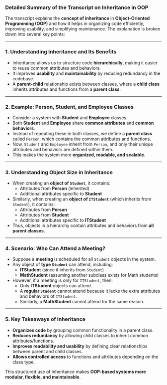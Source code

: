 ### **Detailed Summary of the Transcript on Inheritance in OOP**

The transcript explains the **concept of inheritance** in **Object-Oriented Programming (OOP)** and how it helps in organizing code efficiently, improving usability, and simplifying maintenance. The explanation is broken down into several key points:

---

### **1. Understanding Inheritance and Its Benefits**

- Inheritance allows us to structure code **hierarchically**, making it easier to reuse common attributes and behaviors.
- It improves **usability** and **maintainability** by reducing redundancy in the codebase.
- A **parent-child** relationship exists between classes, where a **child class** inherits attributes and functions from a **parent class**.

---

### **2. Example: Person, Student, and Employee Classes**

- Consider a system with **Student** and **Employee** classes.
- Both **Student** and **Employee** share **common attributes** and **common behaviors**.
- Instead of repeating these in both classes, we define a **parent class** called `Person`, which contains the common attributes and functions.
- Now, `Student` and `Employee` inherit from `Person`, and only their unique attributes and behaviors are defined within them.
- This makes the system more **organized, readable, and scalable**.

---

### **3. Understanding Object Size in Inheritance**

- When creating an **object of `Student`**, it contains:
  - Attributes from **Person** (inherited)
  - Additional attributes specific to **Student**
- Similarly, when creating an **object of `ITStudent`** (which inherits from `Student`), it contains:
  - Attributes from **Person**
  - Attributes from **Student**
  - Additional attributes specific to **ITStudent**
- Thus, objects in a hierarchy contain attributes and behaviors from **all parent classes**.

---

### **4. Scenario: Who Can Attend a Meeting?**

- Suppose a **meeting** is scheduled for all `Student` objects in the system.
- Any object of **type `Student`** can attend, including:
  - **ITStudent** (since it inherits from `Student`)
  - **MathStudent** (assuming another subclass exists for Math students)
- However, if a meeting is only for `ITStudent`, then:
  - Only **ITStudent** objects can attend.
  - A **regular `Student`** cannot attend because it lacks the extra attributes and behaviors of `ITStudent`.
  - Similarly, a **MathStudent** cannot attend for the same reason.

---

### **5. Key Takeaways of Inheritance**

- **Organizes code** by grouping common functionality in a parent class.
- **Reduces redundancy** by allowing child classes to inherit common attributes/functions.
- **Improves readability and usability** by defining clear relationships between parent and child classes.
- **Allows controlled access** to functions and attributes depending on the class type.

This structured use of inheritance makes **OOP-based systems more modular, flexible, and maintainable**.
